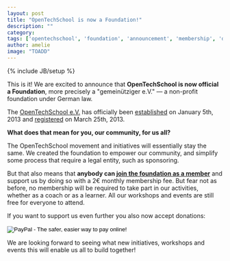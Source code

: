 ```yaml
---
layout: post
title: "OpenTechSchool is now a Foundation!"
description: ""
category: 
tags: ['opentechschool', 'foundation', 'announcement', 'membership', 'donation']
author: amelie
image: "TOADD"
---
```

{% include JB/setup %}

This is it! We are excited to announce that **OpenTechSchool is now official a Foundation**, more precisely a "gemeinütziger e.V." — a non-profit foundation under German law.

The [OpenTechSchool e.V.](http://www.opentechschool.org/foundation/) has officially been [established](http://www.opentechschool.org/foundation/archive/Vereinsgruendungsprotokoll.pdf) on January 5th, 2013 and [registered](http://www.opentechschool.org/foundation/archive/Register_Bestaetigung.pdf) on March 25th, 2013.

**What does that mean for you, our community, for us all?**

The OpenTechSchool movement and initiatives will essentially stay the same. We created the foundation to empower our community, and simplify some process that require a legal entity, such as sponsoring.

But that also means that **anybody can [join the foundation as a member](https://docs.google.com/a/opentechschool.org/spreadsheet/viewform?formkey=dGYycmhYal9SSW1WRUdQcUhUSk9FYWc6MQ#gid=0)** and support us by doing so with a 2€ monthly membership fee.
But fear not as before, no membership will be required to take part in our activities, whether as a coach or as a learner. All our workshops and events are still free for everyone to attend.

If you want to support us even further you also now accept donations:

<form action="https://www.paypal.com/cgi-bin/webscr" method="post" target="_top">
<input type="hidden" name="cmd" value="_s-xclick">
<input type="hidden" name="hosted_button_id" value="DWWZRJAN8C9DE">
<input type="image" src="https://www.paypalobjects.com/en_US/i/btn/btn_donate_LG.gif" border="0" name="submit" alt="PayPal - The safer, easier way to pay online!">
<img alt="" border="0" src="https://www.paypalobjects.com/de_DE/i/scr/pixel.gif" width="1" height="1">
</form>

We are looking forward to seeing what new initiatives, workshops and events this will enable us all to build together!
